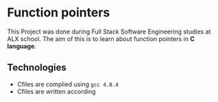 # Function pointers

This Project was done during Full Stack Software Engineering studies at ALX school. The aim of this is to learn about function pointers in **C language**.

## Technologies
* Cfiles are complied using `gcc 4.8.4`
* Cfiles are written according 
